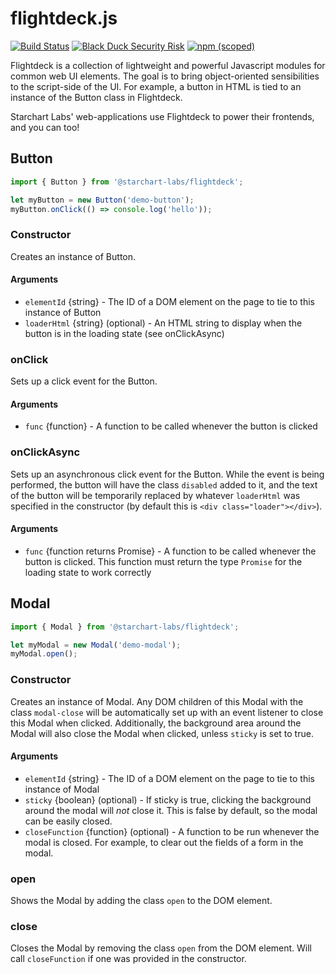 # flightdeck.js
[![Build Status](https://travis-ci.org/StarChart-Labs/flightdeck.svg?branch=master)](https://travis-ci.org/StarChart-Labs/flightdeck) [![Black Duck Security Risk](https://copilot.blackducksoftware.com/github/repos/StarChart-Labs/flightdeck/branches/dev%2Fcopilot/badge-risk.svg)](https://copilot.blackducksoftware.com/github/repos/StarChart-Labs/flightdeck/branches/dev%2Fcopilot) [![npm (scoped)](https://img.shields.io/npm/v/@starchart-labs/flightdeck.svg)](https://www.npmjs.com/package/@starchart-labs/flightdeck)

Flightdeck is a collection of lightweight and powerful Javascript modules for common web UI elements. The goal is to bring object-oriented sensibilities to the script-side of the UI. For example, a button in HTML is tied to an instance of the Button class in Flightdeck.

Starchart Labs' web-applications use Flightdeck to power their frontends, and you can too!

## Button
```javascript
import { Button } from '@starchart-labs/flightdeck';

let myButton = new Button('demo-button');
myButton.onClick(() => console.log('hello'));
```
### Constructor
Creates an instance of Button.
#### Arguments
* `elementId` {string} - The ID of a DOM element on the page to tie to this instance of Button
* `loaderHtml` {string} (optional) - An HTML string to display when the button is in the loading state (see onClickAsync)

### onClick
Sets up a click event for the Button.
#### Arguments
* `func` {function} - A function to be called whenever the button is clicked

### onClickAsync
Sets up an asynchronous click event for the Button. While the event is being performed, the button will have the class `disabled` added to it, and the text of the button will be temporarily replaced by whatever `loaderHtml` was specified in the constructor (by default this is `<div class="loader"></div>`).
#### Arguments
* `func` {function returns Promise} - A function to be called whenever the button is clicked. This function must return the type `Promise` for the loading state to work correctly

## Modal
```javascript
import { Modal } from '@starchart-labs/flightdeck';

let myModal = new Modal('demo-modal');
myModal.open();
```
### Constructor
Creates an instance of Modal. Any DOM children of this Modal with the class `modal-close` will be automatically set up with an event listener to close this Modal when clicked. Additionally, the background area around the Modal will also close the Modal when clicked, unless `sticky` is set to true.
#### Arguments
* `elementId` {string} - The ID of a DOM element on the page to tie to this instance of Modal
* `sticky` {boolean} (optional) - If sticky is true, clicking the background around the modal will _not_ close it. This is false by default, so the modal can be easily closed.
* `closeFunction` {function} (optional) - A function to be run whenever the modal is closed. For example, to clear out the fields of a form in the modal.

### open
Shows the Modal by adding the class `open` to the DOM element.

### close
Closes the Modal by removing the class `open` from the DOM element. Will call `closeFunction` if one was provided in the constructor.
